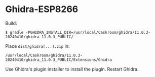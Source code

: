 # Ghidra-ESP8266

Build:

```
$ gradle -PGHIDRA_INSTALL_DIR=/usr/local/Caskroom/ghidra/11.0.3-20240410/ghidra_11.0.3_PUBLIC/
```

Place `dist/ghidra[...].zip` in:

```
/usr/local/Caskroom/ghidra/11.0.3-20240410/ghidra_11.0.3_PUBLIC/Extensions/Ghidra
```

Use Ghidra's plugin installer to install the plugin. Restart Ghidra.
